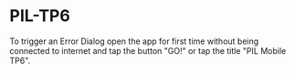 # PIL-TP6

To trigger an Error Dialog open the app for first time without being connected to internet and tap the button "GO!" or tap the title "PIL Mobile TP6".
